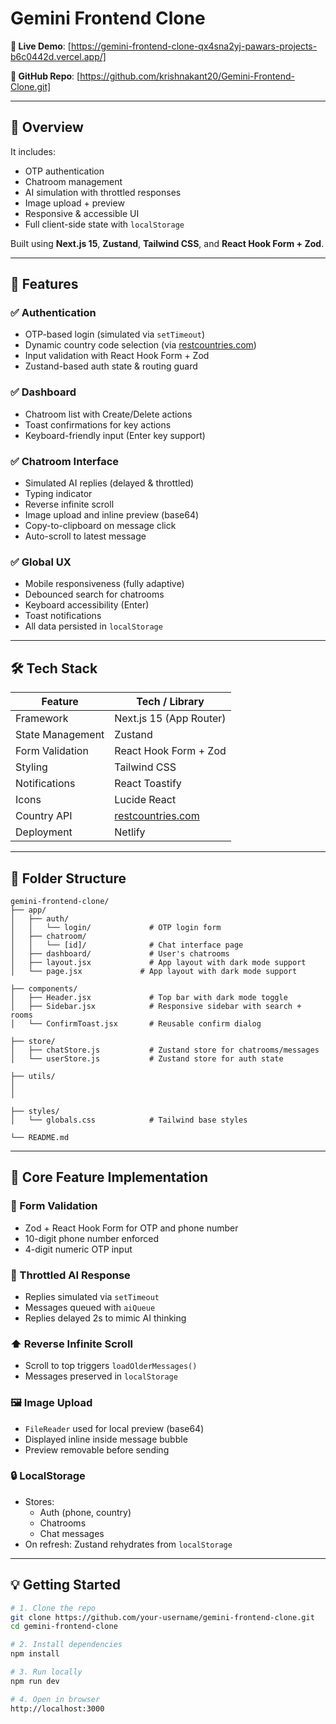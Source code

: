 # Gemini Frontend Clone

**🔗 Live Demo**: [https://gemini-frontend-clone-qx4sna2yj-pawars-projects-b6c0442d.vercel.app/] 

**📁 GitHub Repo**: [https://github.com/krishnakant20/Gemini-Frontend-Clone.git]

---

## 📌 Overview
It includes:

- OTP authentication  
- Chatroom management  
- AI simulation with throttled responses  
- Image upload + preview  
- Responsive & accessible UI  
- Full client-side state with `localStorage`

Built using **Next.js 15**, **Zustand**, **Tailwind CSS**, and **React Hook Form + Zod**.

---

## 🚀 Features

### ✅ Authentication

- OTP-based login (simulated via `setTimeout`)
- Dynamic country code selection (via [restcountries.com](https://restcountries.com))
- Input validation with React Hook Form + Zod
- Zustand-based auth state & routing guard

### ✅ Dashboard

- Chatroom list with Create/Delete actions
- Toast confirmations for key actions
- Keyboard-friendly input (Enter key support)

### ✅ Chatroom Interface

- Simulated AI replies (delayed & throttled)
- Typing indicator
- Reverse infinite scroll
- Image upload and inline preview (base64)
- Copy-to-clipboard on message click
- Auto-scroll to latest message

### ✅ Global UX

- Mobile responsiveness (fully adaptive)
- Debounced search for chatrooms
- Keyboard accessibility (Enter)
- Toast notifications
- All data persisted in `localStorage`

---

## 🛠️ Tech Stack

| Feature            | Tech / Library                                  |
|--------------------|--------------------------------------------------|
| Framework          | Next.js 15 (App Router)                          |
| State Management   | Zustand                                          |
| Form Validation    | React Hook Form + Zod                            |
| Styling            | Tailwind CSS                                     |
| Notifications      | React Toastify                                   |
| Icons              | Lucide React                                     |
| Country API        | [restcountries.com](https://restcountries.com)   |
| Deployment         | Netlify                                          |

---

## 📁 Folder Structure
```
gemini-frontend-clone/
├── app/
│   ├── auth/
│   │   └── login/             # OTP login form
│   ├── chatroom/
│   │   └── [id]/              # Chat interface page
│   ├── dashboard/             # User's chatrooms
│   ├── layout.jsx             # App layout with dark mode support
│   └── page.jsx             # App layout with dark mode support

├── components/
│   ├── Header.jsx             # Top bar with dark mode toggle
│   ├── Sidebar.jsx            # Responsive sidebar with search + rooms
│   └── ConfirmToast.jsx       # Reusable confirm dialog

├── store/
│   ├── chatStore.js           # Zustand store for chatrooms/messages
│   └── userStore.js           # Zustand store for auth state

├── utils/
│   
│   

├── styles/
│   └── globals.css            # Tailwind base styles

└── README.md
```


---

## 🧠 Core Feature Implementation

### 🧩 Form Validation

- Zod + React Hook Form for OTP and phone number
- 10-digit phone number enforced
- 4-digit numeric OTP input

### 💬 Throttled AI Response

- Replies simulated via `setTimeout`
- Messages queued with `aiQueue`
- Replies delayed 2s to mimic AI thinking

### ⬆️ Reverse Infinite Scroll

- Scroll to top triggers `loadOlderMessages()`
- Messages preserved in `localStorage`

### 🖼️ Image Upload

- `FileReader` used for local preview (base64)
- Displayed inline inside message bubble
- Preview removable before sending

### 🔒 LocalStorage

- Stores:
  - Auth (phone, country)
  - Chatrooms
  - Chat messages
- On refresh: Zustand rehydrates from `localStorage`

---

## 💡 Getting Started

```bash
# 1. Clone the repo
git clone https://github.com/your-username/gemini-frontend-clone.git
cd gemini-frontend-clone

# 2. Install dependencies
npm install

# 3. Run locally
npm run dev

# 4. Open in browser
http://localhost:3000

